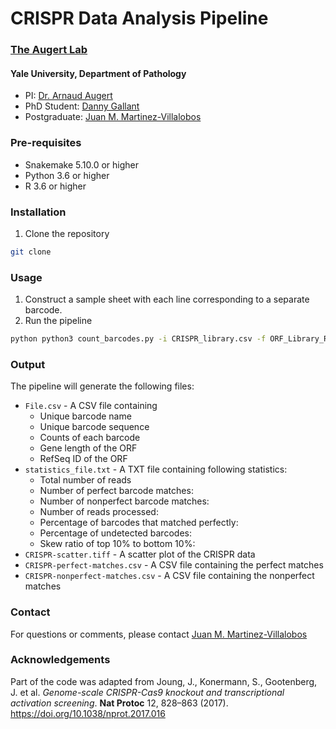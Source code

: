 # CRISPR Data Analysis Pipeline

### [The Augert Lab](https://www.augertlab.org/)
#### Yale University, Department of Pathology
* PI: [Dr. Arnaud Augert](mailto:arnaud.augert@yale.edu)
* PhD Student: [Danny Gallant](mailto:danny.gallant@yale.edu)
* Postgraduate: [Juan M. Martinez-Villalobos](mailto:juan.martinezvillalobos@yale.edu) 

### Pre-requisites
* Snakemake 5.10.0 or higher
* Python 3.6 or higher
* R 3.6 or higher

### Installation
1. Clone the repository
```bash
git clone
```

### Usage
1. Construct a sample sheet with each line corresponding to a separate barcode.
2. Run the pipeline
```bash
python python3 count_barcodes.py -i CRISPR_library.csv -f ORF_Library_R1_001.fastq -o File.csv -no-g
```

### Output
The pipeline will generate the following files:
* `File.csv` - A CSV file containing 
    * Unique barcode name 
    * Unique barcode sequence
    * Counts of each barcode
    * Gene length of the ORF 
    * RefSeq ID of the ORF
* `statistics_file.txt` - A TXT file containing following statistics:
    * Total number of reads
    * Number of perfect barcode matches:
    * Number of nonperfect barcode matches:
    * Number of reads processed:
    * Percentage of barcodes that matched perfectly:
    * Percentage of undetected barcodes:
    * Skew ratio of top 10% to bottom 10%:
* `CRISPR-scatter.tiff` - A scatter plot of the CRISPR data
* `CRISPR-perfect-matches.csv` - A CSV file containing the perfect matches
* `CRISPR-nonperfect-matches.csv` - A CSV file containing the nonperfect matches

### Contact
For questions or comments, please contact [Juan M. Martinez-Villalobos](mailto:juan.martinezvillalobos@yale.edu)

### Acknowledgements
Part of the code was adapted from
Joung, J., Konermann, S., Gootenberg, J. et al. _Genome-scale CRISPR-Cas9 knockout and transcriptional activation screening_. **Nat Protoc** 12, 828–863 (2017). https://doi.org/10.1038/nprot.2017.016
